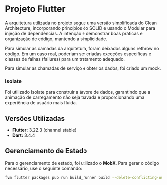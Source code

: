 # Projeto Flutter

A arquitetura utilizada no projeto segue uma versão simplificada do Clean Architecture, incorporando princípios do SOLID e usando o Modular para injeção de dependências. A intenção é demonstrar boas práticas e organização de código, mantendo a simplicidade.

Para simular as camadas da arquitetura, foram deixados alguns rethrow no código. Em um caso real, poderiam ser criadas exceções específicas e classes de falhas (failures) para um tratamento adequado.

Para simular as chamadas de serviço e obter os dados, foi criado um mock.

### Isolate
Foi utilizado Isolate para construir a árvore de dados, garantindo que a animação de carregamento não seja travada e proporcionando uma experiência de usuário mais fluida.

## Versões Utilizadas

- **Flutter:** 3.22.3 (channel stable)
- **Dart:** 3.4.4

## Gerenciamento de Estado

Para o gerenciamento de estado, foi utilizado o **MobX**. Para gerar o código necessário, use o seguinte comando:

```sh
fvm flutter packages pub run build_runner build --delete-conflicting-outputs
